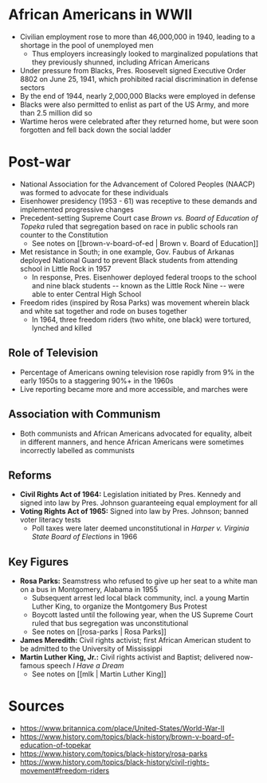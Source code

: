 # African Americans in WWII

- Civilian employment rose to more than 46,000,000 in 1940, leading to a shortage in the pool of unemployed men
	- Thus employers increasingly looked to marginalized populations that they previously shunned, including African Americans
- Under pressure from Blacks, Pres. Roosevelt signed Executive Order 8802 on June 25, 1941, which prohibited racial discrimination in defense sectors
- By the end of 1944, nearly 2,000,000 Blacks were employed in defense
- Blacks were also permitted to enlist as part of the US Army, and more than 2.5 million did so
- Wartime heros were celebrated after they returned home, but were soon forgotten and fell back down the social ladder

# Post-war

- National Association for the Advancement of Colored Peoples (NAACP) was formed to advocate for these individuals
- Eisenhower presidency (1953 - 61) was receptive to these demands and implemented progressive changes
- Precedent-setting Supreme Court case *Brown vs. Board of Education of Topeka* ruled that segregation based on race in public schools ran counter to the Constitution
	- See notes on [[brown-v-board-of-ed | Brown v. Board of Education]]
- Met resistance in South; in one example, Gov. Faubus of Arkanas deployed National Guard to prevent Black students from attending school in Little Rock in 1957
	- In response, Pres. Eisenhower deployed federal troops to the school and nine black students -- known as the Little Rock Nine -- were able to enter Central High School
- Freedom rides (inspired by Rosa Parks) was movement wherein black and white sat together and rode on buses together
	- In 1964, three freedom riders (two white, one black) were tortured, lynched and killed

## Role of Television

- Percentage of Americans owning television rose rapidly from 9% in the early 1950s to a staggering 90%+ in the 1960s
- Live reporting became more and more accessible, and marches were 

## Association with Communism

- Both communists and African Americans advocated for equality, albeit in different manners, and hence African Americans were sometimes incorrectly labelled as communists

## Reforms

- **Civil Rights Act of 1964:** Legislation initiated by Pres. Kennedy and signed into law by Pres. Johnson guaranteeing equal employment for all
- **Voting Rights Act of 1965:** Signed into law by Pres. Johnson; banned voter literacy tests
	- Poll taxes were later deemed unconstitutional in *Harper v. Virginia State Board of Elections* in 1966

## Key Figures

- **Rosa Parks:** Seamstress who refused to give up her seat to a white man on a bus in Montgomery, Alabama in 1955
	- Subsequent arrest led local black community, incl. a young Martin Luther King, to organize the Montgomery Bus Protest
	- Boycott lasted until the following year, when the US Supreme Court ruled that bus segregation was unconstitutional
	- See notes on [[rosa-parks | Rosa Parks]]
- **James Meredith:** Civil rights activist; first African American student to be admitted to the University of Mississippi
- **Martin Luther King, Jr.:** Civil rights activist and Baptist; delivered now-famous speech *I Have a Dream*
	- See notes on [[mlk | Martin Luther King]]

# Sources

- https://www.britannica.com/place/United-States/World-War-II
- https://www.history.com/topics/black-history/brown-v-board-of-education-of-topekar
- https://www.history.com/topics/black-history/rosa-parks
- https://www.history.com/topics/black-history/civil-rights-movement#freedom-riders